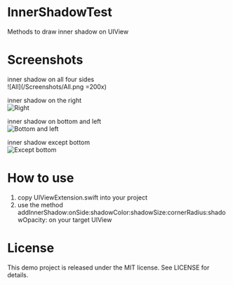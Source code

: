 # InnerShadowTest
Methods to draw inner shadow on UIView

# Screenshots

inner shadow on all four sides  
![All](/Screenshots/All.png  =200x)

inner shadow on the right  
![Right](https://raw.githubusercontent.com/diiingdong/InnerShadowTest/master/Screenshots/Right.png)

inner shadow on bottom and left  
![Bottom and left](https://raw.githubusercontent.com/diiingdong/InnerShadowTest/master/Screenshots/Bottom%20and%20Left.png)

inner shadow except bottom  
![Except bottom](https://raw.githubusercontent.com/diiingdong/InnerShadowTest/master/Screenshots/Except%20Bottom.png)

# How to use

1. copy UIViewExtension.swift into your project
2. use the method addInnerShadow:onSide:shadowColor:shadowSize:cornerRadius:shadowOpacity: on your target UIView

# License

This demo project is released under the MIT license. See LICENSE for details.
